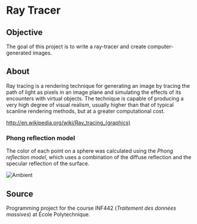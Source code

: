 # Ray Tracer

## Objective
The goal of this project is to write a ray-tracer and create computer-generated images.

## About
Ray tracing is a rendering technique for generating an image by tracing the path of light as pixels in an image plane and simulating the effects of its encounters with virtual objects. The technique is capable of producing a very high degree of visual realism, usually higher than that of typical scanline rendering methods, but at a greater computational cost.

http://en.wikipedia.org/wiki/Ray_tracing_(graphics)

### Phong reflection model
The color of each point on a sphere was calculated using the *Phong reflection model*, which uses a combination of the diffuse reflection and the specular reflection of the surface.

![Ambient](image/ambient.ppm)

## Source
Programming project for the course INF442 (*Traitement des données massives*) at École Polytechnique.
